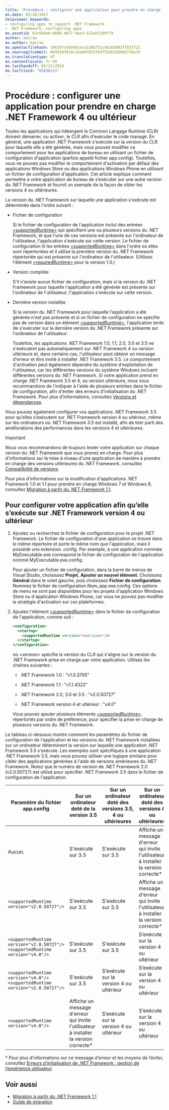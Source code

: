 ```yaml
---
title: 'Procédure : configurer une application pour prendre en charge .NET Framework 4 ou ultérieur'
ms.date: 03/30/2017
helpviewer_keywords:
- configuring apps to support .NET Framework
- .NET Framework, configuring apps
ms.assetid: 63c6b9a8-0088-4077-9aa3-521ab7290f79
author: mairaw
ms.author: mairaw
ms.openlocfilehash: 186297c050d81eca130b751c46303083ff025f22
ms.sourcegitcommit: 8699383914c24a0df033393f55db3369db728a7b
ms.translationtype: HT
ms.contentlocale: fr-FR
ms.lasthandoff: 05/15/2019
ms.locfileid: "65636111"
---
```

# <a name="how-to-configure-an-app-to-support-net-framework-4-or-later-versions"></a>Procédure : configurer une application pour prendre en charge .NET Framework 4 ou ultérieur

Toutes les applications qui hébergent le Common Langage Runtime (CLR) doivent démarrer, ou *activer*, le CLR afin d'exécuter le code managé. En général, une application .NET Framework s'exécute sur la version du CLR pour laquelle elle a été générée, mais vous pouvez modifier ce comportement pour les applications de bureau en utilisant un fichier de configuration d'application (parfois appelé fichier app.config). Toutefois, vous ne pouvez pas modifier le comportement d'activation par défaut des applications Windows Store ou des applications Windows Phone en utilisant un fichier de configuration d'application. Cet article explique comment permettre à votre application de bureau de s’exécuter sur une autre version du .NET Framework et fournit un exemple de la façon de cibler les versions 4 ou ultérieures.

 La version du .NET Framework sur laquelle une application s'exécute est déterminée dans l'ordre suivant :

- Fichier de configuration

     Si le fichier de configuration de l'application inclut des entrées [\<supportedRuntime>](../../../docs/framework/configure-apps/file-schema/startup/supportedruntime-element.md) qui spécifient une ou plusieurs versions du .NET Framework, et que l'une de ces versions est présente sur l'ordinateur de l'utilisateur, l'application s'exécute sur cette version. Le fichier de configuration lit les entrées [\<supportedRuntime>](../../../docs/framework/configure-apps/file-schema/startup/supportedruntime-element.md) dans l'ordre où elles sont répertoriées et il utilise la première version du .NET Framework répertoriée qui est présente sur l'ordinateur de l'utilisateur. (Utilisez l'élément [\<requiredRuntime>](../../../docs/framework/configure-apps/file-schema/startup/requiredruntime-element.md) pour la version 1.0.)

- Version compilée

     S'il n'existe aucun fichier de configuration, mais si la version du .NET Framework pour laquelle l'application a été générée est présente sur l'ordinateur de l'utilisateur, l'application s'exécute sur cette version.

- Dernière version installée

     Si la version du .NET Framework pour laquelle l'application a été générée n'est pas présente et si un fichier de configuration ne spécifie pas de version dans un élément [\<supportedRuntime>](../../../docs/framework/configure-apps/file-schema/startup/supportedruntime-element.md), l'application tente de s'exécuter sur la dernière version du .NET Framework présente sur l'ordinateur de l'utilisateur.

     Toutefois, les applications .NET Framework 1.0, 1.1, 2.0, 3.0 et 3.5 ne s'exécutent pas automatiquement sur .NET Framework 4 ou version ultérieure et, dans certains cas, l'utilisateur peut obtenir un message d'erreur et être invité à installer .NET Framework 3.5. Le comportement d'activation peut également dépendre du système d'exploitation de l'utilisateur, car les différentes versions du système Windows incluent différentes versions du .NET Framework. Si votre application prend en charge .NET Framework 3.5 et 4, ou version ultérieure, nous vous recommandons de l'indiquer à l'aide de plusieurs entrées dans le fichier de configuration, afin d'éviter des erreurs d'initialisation du .NET Framework. Pour plus d’informations, consultez [Versions et dépendances](versions-and-dependencies.md).

 Vous pouvez également configurer vos applications .NET Framework 3.5 pour qu’elles s’exécutent sur .NET Framework version 4 ou ultérieur, même sur les ordinateurs où .NET Framework 3.5 est installé, afin de tirer parti des améliorations des performances dans les versions 4 et ultérieures.

> [!IMPORTANT]
> Nous vous recommandons de toujours tester votre application sur chaque version du .NET Framework que vous prenez en charge. Pour plus d'informations sur la mise à niveau d'une application de manière à prendre en charge des versions ultérieures du .NET Framework, consultez [Compatibilité de versions](version-compatibility.md).

 Pour plus d'informations sur la modification d'applications .NET Framework 1.0 et 1.1 pour prendre en charge Windows 7 et Windows 8, consultez [Migration à partir du .NET Framework 1.1](migrating-from-the-net-framework-1-1.md).

## <a name="to-configure-your-app-to-run-on-the-net-framework-4-or-later-versions"></a>Pour configurer votre application afin qu’elle s’exécute sur .NET Framework version 4 ou ultérieur

1. Ajoutez ou recherchez le fichier de configuration pour le projet .NET Framework. Le fichier de configuration d'une application se trouve dans le même répertoire et porte le même nom que l'application, mais il possède une extension .config. Par exemple, à une application nommée MyExecutable.exe correspond le fichier de configuration de l'application nommé MyExecutable.exe.config.

     Pour ajouter un fichier de configuration, dans la barre de menus de Visual Studio, choisissez **Projet**, **Ajouter un nouvel élément**. Choisissez **Général** dans le volet gauche, puis choisissez **Fichier de configuration**. Nommez le fichier de configuration *Nom_app*.exe.config. Ces options de menu ne sont pas disponibles pour les projets d'application Windows Store ou d'application Windows Phone, car vous ne pouvez pas modifier la stratégie d'activation sur ces plateformes.

2. Ajoutez l'élément [\<supportedRuntime>](../../../docs/framework/configure-apps/file-schema/startup/supportedruntime-element.md) dans le fichier de configuration de l'application, comme suit :

    ```xml
    <configuration>
      <startup>
        <supportedRuntime version="<version>"/>
      </startup>
    </configuration>
    ```

     où *\<version>* spécifie la version du CLR qui s'aligne sur la version du .NET Framework prise en charge par votre application. Utilisez les chaînes suivantes :

    - .NET Framework 1.0 : "v1.0.3705"

    - .NET Framework 1.1 : "v1.1.4322"

    - .NET Framework 2.0, 3.0 et 3.5 : "v2.0.50727"

    - .NET Framework version 4 et ultérieur : "v4.0"

     Vous pouvez ajouter plusieurs éléments [\<supportedRuntime>](../../../docs/framework/configure-apps/file-schema/startup/supportedruntime-element.md), répertoriés par ordre de préférence, pour spécifier la prise en charge de plusieurs versions du .NET Framework.

 Le tableau ci-dessous montre comment les paramètres du fichier de configuration de l'application et les versions du .NET Framework installées sur un ordinateur déterminent la version sur laquelle une application .NET Framework 3.5 s'exécute. Les exemples sont spécifiques à une application .NET Framework 3.5, mais vous pouvez utiliser une logique similaire pour cibler des applications générées à l'aide de versions antérieures du .NET Framework. Notez que le numéro de version de .NET Framework 2.0 (v2.0.50727) est utilisé pour spécifier .NET Framework 3.5 dans le fichier de configuration de l'application.

|Paramètre du fichier app.config|Sur un ordinateur doté de la version 3.5|Sur un ordinateur doté des versions 3.5, 4 ou ultérieures|Sur un ordinateur doté des versions 4 ou ultérieures|
|-|-|-|-|
|Aucun.|S'exécute sur 3.5|S'exécute sur 3.5|Affiche un message d'erreur qui invite l'utilisateur à installer la version correcte*|
|`<supportedRuntime version="v2.0.50727"/>`|S'exécute sur 3.5|S'exécute sur 3.5|Affiche un message d'erreur qui invite l'utilisateur à installer la version correcte*|
|`<supportedRuntime version="v2.0.50727"/>` <br /> `<supportedRuntime version="v4.0"/>`|S'exécute sur 3.5|S'exécute sur 3.5|S’exécute sur la version 4 ou ultérieur|
|`<supportedRuntime version="v4.0"/>` <br /> `<supportedRuntime version="v2.0.50727"/>`|S'exécute sur 3.5|S’exécute sur la version 4 ou ultérieur|S’exécute sur la version 4 ou ultérieur|
|`<supportedRuntime version="v4.0"/>`|Affiche un message d'erreur qui invite l'utilisateur à installer la version correcte*|S’exécute sur la version 4 ou ultérieur|S’exécute sur la version 4 ou ultérieur|

 \* Pour plus d’informations sur ce message d’erreur et les moyens de l’éviter, consultez [Erreurs d’initialisation de .NET Framework : gestion de l’expérience utilisateur](../../../docs/framework/deployment/initialization-errors-managing-the-user-experience.md).

## <a name="see-also"></a>Voir aussi

- [Migration à partir du .NET Framework 1.1](migrating-from-the-net-framework-1-1.md)
- [Guide de migration](index.md)
